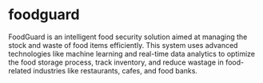 # foodguard
FoodGuard is an intelligent food security solution aimed at managing the stock and waste of food items efficiently. This system uses advanced technologies like machine learning and real-time data analytics to optimize the food storage process, track inventory, and reduce wastage in food-related industries like restaurants, cafes, and food banks.
